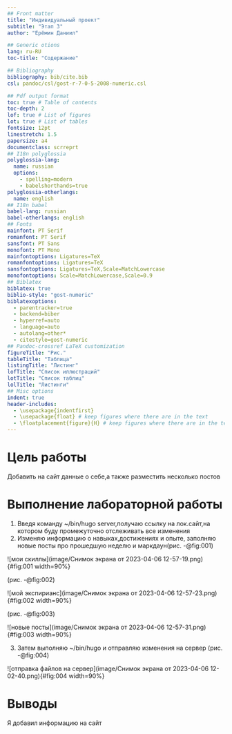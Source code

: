 ```yaml
---
## Front matter
title: "Индивидуальный проект"
subtitle: "Этап 3"
author: "Ерёмин Даниил"

## Generic otions
lang: ru-RU
toc-title: "Содержание"

## Bibliography
bibliography: bib/cite.bib
csl: pandoc/csl/gost-r-7-0-5-2008-numeric.csl

## Pdf output format
toc: true # Table of contents
toc-depth: 2
lof: true # List of figures
lot: true # List of tables
fontsize: 12pt
linestretch: 1.5
papersize: a4
documentclass: scrreprt
## I18n polyglossia
polyglossia-lang:
  name: russian
  options:
	- spelling=modern
	- babelshorthands=true
polyglossia-otherlangs:
  name: english
## I18n babel
babel-lang: russian
babel-otherlangs: english
## Fonts
mainfont: PT Serif
romanfont: PT Serif
sansfont: PT Sans
monofont: PT Mono
mainfontoptions: Ligatures=TeX
romanfontoptions: Ligatures=TeX
sansfontoptions: Ligatures=TeX,Scale=MatchLowercase
monofontoptions: Scale=MatchLowercase,Scale=0.9
## Biblatex
biblatex: true
biblio-style: "gost-numeric"
biblatexoptions:
  - parentracker=true
  - backend=biber
  - hyperref=auto
  - language=auto
  - autolang=other*
  - citestyle=gost-numeric
## Pandoc-crossref LaTeX customization
figureTitle: "Рис."
tableTitle: "Таблица"
listingTitle: "Листинг"
lofTitle: "Список иллюстраций"
lotTitle: "Список таблиц"
lolTitle: "Листинги"
## Misc options
indent: true
header-includes:
  - \usepackage{indentfirst}
  - \usepackage{float} # keep figures where there are in the text
  - \floatplacement{figure}{H} # keep figures where there are in the text
---
```


# Цель работы

Добавить на сайт данные о себе,а также разместить несколько постов


# Выполнение лабораторной работы

1) Введя команду ~/bin/hugo server,получаю ссылку на лок.сайт,на котором буду промежуточно отслеживать все изменения
2) Изменяю информацию о навыках,достижениях и опыте, заполняю новые посты про прошедшую неделю и маркдаун(рис. -@fig:001)

![мои скиллы](image/Снимок экрана от 2023-04-06 12-57-19.png){#fig:001 width=90%}

(рис. -@fig:002)

![мой экспирианс](image/Снимок экрана от 2023-04-06 12-57-23.png){#fig:002 width=90%}

(рис. -@fig:003)

![новые посты](image/Снимок экрана от 2023-04-06 12-57-31.png){#fig:003 width=90%}

3) Затем выполняю ~/bin/hugo и отправляю изменения на сервер (рис. -@fig:004)

![отправка файлов на сервер](image/Снимок экрана от 2023-04-06 12-02-40.png){#fig:004 width=90%}


# Выводы

Я добавил информацию на сайт


